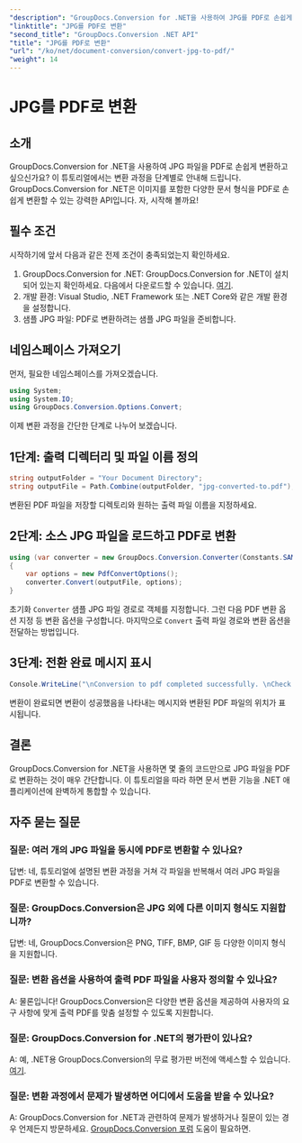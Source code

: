 ```yaml
---
"description": "GroupDocs.Conversion for .NET을 사용하여 JPG를 PDF로 손쉽게 변환하세요. 이 단계별 튜토리얼을 따라 하면 문서 변환이 더욱 원활해집니다."
"linktitle": "JPG를 PDF로 변환"
"second_title": "GroupDocs.Conversion .NET API"
"title": "JPG를 PDF로 변환"
"url": "/ko/net/document-conversion/convert-jpg-to-pdf/"
"weight": 14
---
```


# JPG를 PDF로 변환

## 소개

GroupDocs.Conversion for .NET을 사용하여 JPG 파일을 PDF로 손쉽게 변환하고 싶으신가요? 이 튜토리얼에서는 변환 과정을 단계별로 안내해 드립니다. GroupDocs.Conversion for .NET은 이미지를 포함한 다양한 문서 형식을 PDF로 손쉽게 변환할 수 있는 강력한 API입니다. 자, 시작해 볼까요!

## 필수 조건

시작하기에 앞서 다음과 같은 전제 조건이 충족되었는지 확인하세요.

1. GroupDocs.Conversion for .NET: GroupDocs.Conversion for .NET이 설치되어 있는지 확인하세요. 다음에서 다운로드할 수 있습니다. [여기](https://releases.groupdocs.com/conversion/net/).
2. 개발 환경: Visual Studio, .NET Framework 또는 .NET Core와 같은 개발 환경을 설정합니다.
3. 샘플 JPG 파일: PDF로 변환하려는 샘플 JPG 파일을 준비합니다.

## 네임스페이스 가져오기

먼저, 필요한 네임스페이스를 가져오겠습니다.

```csharp
using System;
using System.IO;
using GroupDocs.Conversion.Options.Convert;
```

이제 변환 과정을 간단한 단계로 나누어 보겠습니다.

## 1단계: 출력 디렉터리 및 파일 이름 정의

```csharp
string outputFolder = "Your Document Directory";
string outputFile = Path.Combine(outputFolder, "jpg-converted-to.pdf");
```

변환된 PDF 파일을 저장할 디렉토리와 원하는 출력 파일 이름을 지정하세요.

## 2단계: 소스 JPG 파일을 로드하고 PDF로 변환

```csharp
using (var converter = new GroupDocs.Conversion.Converter(Constants.SAMPLE_JPG))
{
    var options = new PdfConvertOptions();
    converter.Convert(outputFile, options);
}
```

초기화 `Converter` 샘플 JPG 파일 경로로 객체를 지정합니다. 그런 다음 PDF 변환 옵션 지정 등 변환 옵션을 구성합니다. 마지막으로 `Convert` 출력 파일 경로와 변환 옵션을 전달하는 방법입니다.

## 3단계: 전환 완료 메시지 표시

```csharp
Console.WriteLine("\nConversion to pdf completed successfully. \nCheck output in {0}", outputFolder);
```

변환이 완료되면 변환이 성공했음을 나타내는 메시지와 변환된 PDF 파일의 위치가 표시됩니다.

## 결론

GroupDocs.Conversion for .NET을 사용하면 몇 줄의 코드만으로 JPG 파일을 PDF로 변환하는 것이 매우 간단합니다. 이 튜토리얼을 따라 하면 문서 변환 기능을 .NET 애플리케이션에 완벽하게 통합할 수 있습니다.

## 자주 묻는 질문

### 질문: 여러 개의 JPG 파일을 동시에 PDF로 변환할 수 있나요?

답변: 네, 튜토리얼에 설명된 변환 과정을 거쳐 각 파일을 반복해서 여러 JPG 파일을 PDF로 변환할 수 있습니다.

### 질문: GroupDocs.Conversion은 JPG 외에 다른 이미지 형식도 지원합니까?

답변: 네, GroupDocs.Conversion은 PNG, TIFF, BMP, GIF 등 다양한 이미지 형식을 지원합니다.

### 질문: 변환 옵션을 사용하여 출력 PDF 파일을 사용자 정의할 수 있나요?

A: 물론입니다! GroupDocs.Conversion은 다양한 변환 옵션을 제공하여 사용자의 요구 사항에 맞게 출력 PDF를 맞춤 설정할 수 있도록 지원합니다.

### 질문: GroupDocs.Conversion for .NET의 평가판이 있나요?

A: 예, .NET용 GroupDocs.Conversion의 무료 평가판 버전에 액세스할 수 있습니다. [여기](https://releases.groupdocs.com/).

### 질문: 변환 과정에서 문제가 발생하면 어디에서 도움을 받을 수 있나요?

A: GroupDocs.Conversion for .NET과 관련하여 문제가 발생하거나 질문이 있는 경우 언제든지 방문하세요. [GroupDocs.Conversion 포럼](https://forum.groupdocs.com/c/conversion/11) 도움이 필요하면.